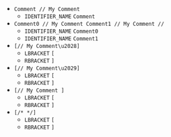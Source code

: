 * `Comment // My Comment`
  * `IDENTIFIER_NAME` `Comment`
* `Comment0 // My Comment
Comment1 // My Comment //`
  * `IDENTIFIER_NAME` `Comment0`
  * `IDENTIFIER_NAME` `Comment1`
* `[// My Comment\u2028]`
  * `LBRACKET` `[`
  * `RBRACKET` `]`
* `[// My Comment\u2029]`
  * `LBRACKET` `[`
  * `RBRACKET` `]`
* `[// My Comment
]`
  * `LBRACKET` `[`
  * `RBRACKET` `]`
* `[/*
*/]`
  * `LBRACKET` `[`
  * `RBRACKET` `]`